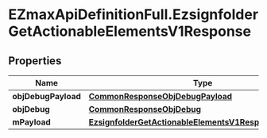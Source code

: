 # EZmaxApiDefinitionFull.EzsignfolderGetActionableElementsV1Response

## Properties

Name | Type | Description | Notes
------------ | ------------- | ------------- | -------------
**objDebugPayload** | [**CommonResponseObjDebugPayload**](CommonResponseObjDebugPayload.md) |  | 
**objDebug** | [**CommonResponseObjDebug**](CommonResponseObjDebug.md) |  | [optional] 
**mPayload** | [**EzsignfolderGetActionableElementsV1ResponseMPayload**](EzsignfolderGetActionableElementsV1ResponseMPayload.md) |  | 


